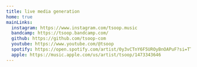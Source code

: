```yaml
---
title: live media generation
home: true
mainLinks:
  instagram: https://www.instagram.com/tsoop.music
  bandcamp: https://tsoop.bandcamp.com/
  github: https://github.com/tsoop-com
  youtube: https://www.youtube.com/@tsoop
  spotify: https://open.spotify.com/artist/0y3vCTnY6F5UROyBnOAPuF?si=TTC8BaneT0egl9Ek9Z11Hw
  apple: https://music.apple.com/us/artist/tsoop/1473343646
---
```


<script setup>
import { useData } from 'vitepress'
const { frontmatter } = useData()
</script>

<top-head />

<about />

<links color="#709c65" class="text-4xl py-16 row" :links="frontmatter.mainLinks" />

<!-- <browse-content /> -->

<about-us class="row" />
